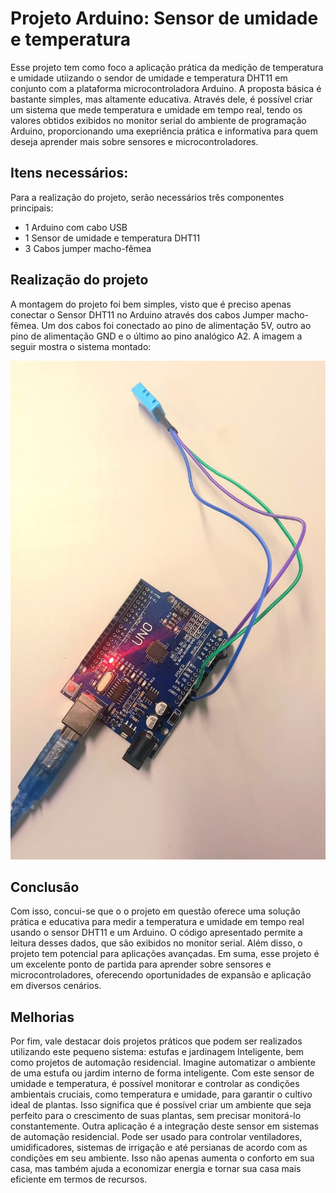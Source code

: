 # Projeto Arduino: Sensor de umidade e temperatura
Esse projeto tem como foco a aplicação prática da medição de temperatura e umidade utiizando o sendor de umidade e temperatura DHT11 em conjunto com a plataforma microcontroladora Arduino.
A proposta básica é bastante simples, mas altamente educativa. Através dele, é possível criar um sistema que mede temperatura e umidade em tempo real, tendo os valores obtidos exibidos no monitor serial do ambiente de programação Arduino, proporcionando uma exepriência prática e informativa para quem deseja aprender mais sobre sensores e microcontroladores.

## Itens necessários:
Para a realização do projeto, serão necessários três componentes principais:
- 1 Arduino com cabo USB
- 1 Sensor de umidade e temperatura DHT11
- 3 Cabos jumper macho-fêmea

## Realização do projeto
A montagem do projeto foi bem simples, visto que é preciso apenas conectar o Sensor DHT11 no Arduino através dos cabos Jumper macho-fêmea. Um dos cabos foi conectado ao pino de alimentação 5V, outro ao pino de alimentação GND e o último ao pino analógico A2. A imagem a seguir mostra o sistema montado:

![Projeto montado](imagens/fotoprojeto.png)

## Conclusão
Com isso, concui-se que o o projeto em questão oferece uma solução prática e educativa para medir a temperatura e umidade em tempo real usando o sensor DHT11 e um Arduino. O código apresentado permite a leitura desses dados, que são exibidos no monitor serial. Além disso, o projeto tem potencial para aplicações avançadas. Em suma, esse projeto é um excelente ponto de partida para aprender sobre sensores e microcontroladores, oferecendo oportunidades de expansão e aplicação em diversos cenários.

## Melhorias
Por fim, vale destacar dois projetos práticos que podem ser realizados utilizando este pequeno sistema: estufas e jardinagem Inteligente, bem como projetos de automação residencial.
Imagine automatizar o ambiente de uma estufa ou jardim interno de forma inteligente. Com este sensor de umidade e temperatura, é possível monitorar e controlar as condições ambientais cruciais, como temperatura e umidade, para garantir o cultivo ideal de plantas. Isso significa que é possível criar um ambiente que seja perfeito para o crescimento de suas plantas, sem precisar monitorá-lo constantemente. 
Outra aplicação é a integração deste sensor em sistemas de automação residencial. Pode ser usado para controlar ventiladores, umidificadores, sistemas de irrigação e até persianas de acordo com as condições em seu ambiente. Isso não apenas aumenta o conforto em sua casa, mas também ajuda a economizar energia e tornar sua casa mais eficiente em termos de recursos.

